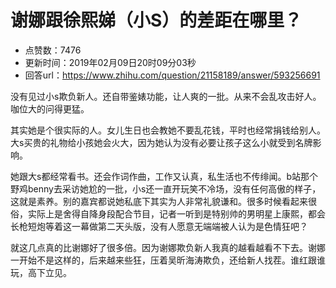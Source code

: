 # 谢娜跟徐熙娣（小S）的差距在哪里？
- 点赞数：7476
- 更新时间：2019年02月09日20时09分03秒
- 回答url：https://www.zhihu.com/question/21158189/answer/593256691
<body>
 <p data-pid="eq9KCKTV">没有见过小s欺负新人。还自带鉴婊功能，让人爽的一批。从来不会乱攻击好人。咖位大的问得更猛。</p>
 <p data-pid="q38pitbR">其实她是个很实际的人。女儿生日也会教她不要乱花钱，平时也经常捐钱给别人。大s买贵的礼物给小孩她会火大，因为她认为没有必要让孩子这么小就受到名牌影响。</p>
 <p data-pid="ROBa-MPb">她跟大s都经常看书。还会作词作曲，工作又认真，私生活也不传绯闻。b站那个野鸡benny去采访她尬的一批，小s还一直开玩笑不冷场，没有任何高傲的样子，这就是素养。别的嘉宾都说她私底下其实为人非常礼貌谦和。很多时候看起来很俗，实际上是舍得自降身段配合节目，记者一听到是特别帅的男明星上康熙，都会长枪短炮等着这一幕做第二天头版，没有人愿意无端端被人认为是色情狂吧？</p>
 <p data-pid="pQ-TLGyW">就这几点真的比谢娜好了很多倍。因为谢娜欺负新人我真的越看越看不下去。谢娜一开始不是这样的，后来越来些狂，压着吴昕海涛欺负，还给新人找茬。谁红跟谁玩，高下立见。</p>
 <p></p>
</body>
